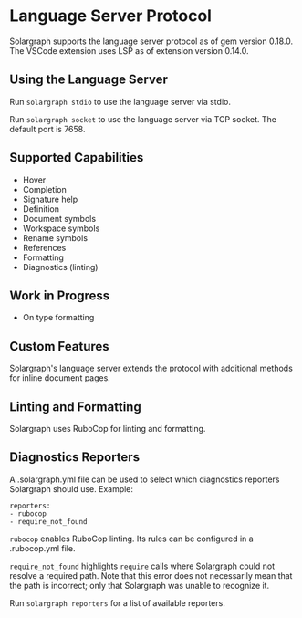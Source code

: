 # Language Server Protocol

Solargraph supports the language server protocol as of gem version 0.18.0. The VSCode extension uses LSP as of extension version 0.14.0.

## Using the Language Server

Run `solargraph stdio` to use the language server via stdio.

Run `solargraph socket` to use the language server via TCP socket. The default port is 7658.

## Supported Capabilities

* Hover
* Completion
* Signature help
* Definition
* Document symbols
* Workspace symbols
* Rename symbols
* References
* Formatting
* Diagnostics (linting)

## Work in Progress

* On type formatting

## Custom Features

Solargraph's language server extends the protocol with additional methods for inline document pages.

## Linting and Formatting

Solargraph uses RuboCop for linting and formatting.

## Diagnostics Reporters

A .solargraph.yml file can be used to select which diagnostics reporters Solargraph should use. Example:

```
reporters:
- rubocop
- require_not_found
```

`rubocop` enables RuboCop linting. Its rules can be configured in a .rubocop.yml file.

`require_not_found` highlights `require` calls where Solargraph could not resolve a required path. Note that this error does not
necessarily mean that the path is incorrect; only that Solargraph was unable to recognize it.

Run `solargraph reporters` for a list of available reporters.
